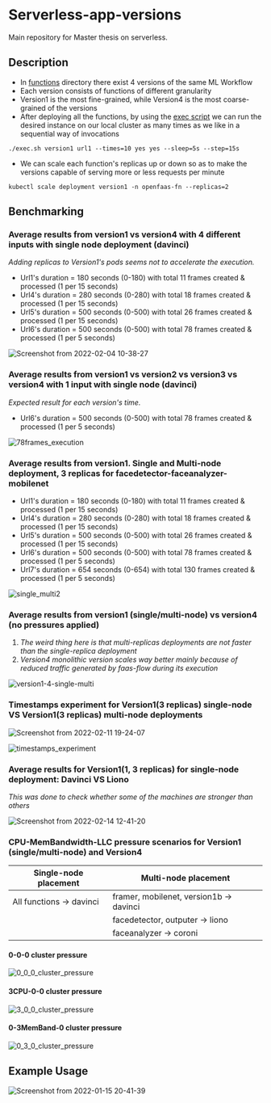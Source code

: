 # Serverless-app-versions

Main repository for Master thesis on serverless.

## Description
* In [functions](https://github.com/dimgiagos44/Serverless-app-versions/tree/main/functions) directory there exist 4 versions of the same ML Workflow
* Each version consists of functions of different granularity
* Version1 is the most fine-grained, while Version4 is the most coarse-grained of the versions
* After deploying all the functions, by using the [exec script](https://github.com/dimgiagos44/Serverless-app-versions/blob/main/exec.sh)
we can run the desired instance on our local cluster as many times as we like in a sequential way of invocations
```
./exec.sh version1 url1 --times=10 yes yes --sleep=5s --step=15s
```
* We can scale each function's replicas up or down so as to make the versions capable
of serving more or less requests per minute
```
kubectl scale deployment version1 -n openfaas-fn --replicas=2
```
## Benchmarking

### Average results from version1 vs version4 with 4 different inputs with single node deployment (davinci)
*Adding replicas to Version1's pods seems not to accelerate the execution.*

* Url1's duration = 180 seconds (0-180) with total 11 frames created & processed (1 per 15 seconds)
* Url4's duration = 280 seconds (0-280) with total 18 frames created & processed (1 per 15 seconds)
* Url5's duration = 500 seconds (0-500) with total 26 frames created & processed (1 per 15 seconds)
* Url6's duration = 500 seconds (0-500) with total 78 frames created & processed (1 per 5 seconds)

![Screenshot from 2022-02-04 10-38-27](https://user-images.githubusercontent.com/57920951/152516475-9b542414-3b81-4221-be99-28e5888d5744.png)

### Average results from version1 vs version2 vs version3 vs version4 with 1 input with single node (davinci)
*Expected result for each version's time.*

* Url6's duration = 500 seconds (0-500) with total 78 frames created & processed (1 per 5 seconds)

 ![78frames_execution](https://user-images.githubusercontent.com/57920951/152551732-63426362-a7df-46bd-8f42-eb00fe53c3d7.png)
 
### Average results from version1. Single and Multi-node deployment, 3 replicas for facedetector-faceanalyzer-mobilenet
* Url1's duration = 180 seconds (0-180) with total 11  frames created & processed (1 per 15 seconds)
* Url4's duration = 280 seconds (0-280) with total 18  frames created & processed (1 per 15 seconds)
* Url5's duration = 500 seconds (0-500) with total 26  frames created & processed (1 per 15 seconds)
* Url6's duration = 500 seconds (0-500) with total 78  frames created & processed (1 per 5 seconds)
* Url7's duration = 654 seconds (0-654) with total 130 frames created & processed (1 per 5 seconds)

![single_multi2](https://user-images.githubusercontent.com/57920951/152982651-d522ac39-8d8e-4c61-9a32-cc74b095681b.png)

### Average results from version1 (single/multi-node) vs version4 (no pressures applied)
1. *The weird thing here is that multi-replicas deployments are not faster than the single-replica deployment*
2. *Version4 monolithic version scales way better mainly because of reduced traffic generated by faas-flow during its execution*

![version1-4-single-multi](https://user-images.githubusercontent.com/57920951/153644735-bdc69f30-88f3-4ba1-895e-eb1e7c49aebb.png)

### Timestamps experiment for Version1(3 replicas) single-node VS Version1(3 replicas) multi-node deployments

![Screenshot from 2022-02-11 19-24-07](https://user-images.githubusercontent.com/57920951/153639554-15e0b71f-d2f9-4675-8445-173caa9e36c9.png)


![timestamps_experiment](https://user-images.githubusercontent.com/57920951/153643250-ea74508f-3049-48b1-a51d-addd0be4791f.png)

### Average results for Version1(1, 3 replicas) for single-node deployment: Davinci VS Liono
*This was done to check whether some of the machines are stronger than others*

![Screenshot from 2022-02-14 12-41-20](https://user-images.githubusercontent.com/57920951/153849266-85194275-68a4-4ccd-bfb9-923df6a0fb2b.png)

### CPU-MemBandwidth-LLC pressure scenarios for Version1 (single/multi-node) and Version4

| Single-node placement | Multi-node placement |
| --- | --- |
| All functions &rarr; davinci | framer, mobilenet, version1b &rarr; davinci |
|  | facedetector, outputer &rarr; liono |
|  | faceanalyzer &rarr; coroni | 

#### 0-0-0 cluster pressure

![0_0_0_cluster_pressure](https://user-images.githubusercontent.com/57920951/154027148-9e36c9fd-b21c-44ec-8c60-376f105aaca4.png)

#### 3CPU-0-0 cluster pressure

![3_0_0_cluster_pressure](https://user-images.githubusercontent.com/57920951/154027200-5a4c0ddd-b51e-438c-8901-6b788f770fe5.png)

#### 0-3MemBand-0 cluster pressure

![0_3_0_cluster_pressure](https://user-images.githubusercontent.com/57920951/154114338-d883852f-5671-4d02-95ef-4348a2e908e2.png)


<!---
### Configs:
* config1: 
![Screenshot from 2022-01-19 18-19-54](https://user-images.githubusercontent.com/57920951/150173762-df3fed45-af57-4b42-ae7e-8a4f12027855.png)

* config2: 
all functions placed on the worker3 (coroni) 

* config3: 
all functions placed on the worker1 (davinci)
--->
## Example Usage

![Screenshot from 2022-01-15 20-41-39](https://user-images.githubusercontent.com/57920951/149634004-1356f129-a036-4c0b-857b-aa24e710a2ba.png)
